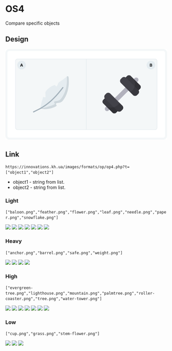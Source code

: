 # OS4
Compare specific objects  

## Design

<img src = "img/design.png">

## Link
```https://innovations.kh.ua/images/formats/op/op4.php?t=["object1","object2"]```

* object1 - string from list.
* object2 - string from list.

### Light
```["baloon.png","feather.png","flower.png","leaf.png","needle.png","paper.png","snowflake.png"]```

<img src = "img/light/baloon.png">  <img src = "img/light/feather.png">  <img src = "img/light/flower.png">  <img src = "img/light/leaf.png">  <img src = "img/light/needle.png">  <img src = "img/light/paper.png">  <img src = "img/light/snowflake.png">  


### Heavy
```["anchor.png","barrel.png","safe.png","weight.png"]```  

<img src = "img/heavy/anchor.png">  <img src = "img/heavy/barrel.png">  <img src = "img/heavy/safe.png">  <img src = "img/heavy/weight.png">  


### High
```["evergreen-tree.png","lighthouse.png","mountain.png","palmtree.png","roller-coaster.png","tree.png","water-tower.png"]```   

<img src = "img/high/evergreen-tree.png">  <img src = "img/high/lighthouse.png">  <img src = "img/high/mountain.png">  <img src = "img/high/palmtree.png">  <img src = "img/high/roller-coaster.png">  <img src = "img/high/tree.png">  <img src = "img/high/water-tower.png">  


### Low
```["cup.png","grass.png","stem-flower.png"]```  

<img src = "img/low/cup.png">  <img src = "img/low/grass.png">  <img src = "img/low/stem-flower.png"> 
